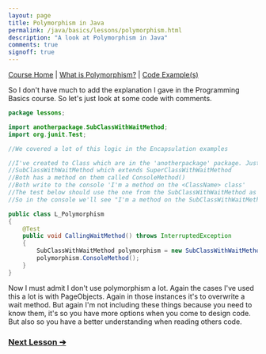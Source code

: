 ```yaml
---
layout: page
title: Polymorphism in Java
permalink: /java/basics/lessons/polymorphism.html
description: "A look at Polymorphism in Java"
comments: true
signoff: true
---
```

[Course Home](../../course) \| [What is Polymorphism?](/programming/lessons/polymorphism) \| [Code Example(s)]()

So I don't have much to add the explanation I gave in the Programming Basics course. So let's just look at some code with comments.
```java
package lessons;

import anotherpackage.SubClassWithWaitMethod;
import org.junit.Test;

//We covered a lot of this logic in the Encapsulation examples

//I've created to Class which are in the 'anotherpackage' package. Just to keep the lessons in order, no other reason
//SubClassWithWaitMethod which extends SuperClassWithWaitMethod
//Both has a method on them called ConsoleMethod()
//Both write to the console 'I'm a method on the <ClassName> class'
//The test below should use the one from the SubClassWithWaitMethod as that overwrites the SuperClass
//So in the console we'll see "I'm a method on the SubClassWithWaitMethod class"

public class L_Polymorphism
{
    @Test
    public void CallingWaitMethod() throws InterruptedException
    {
        SubClassWithWaitMethod polymorphism = new SubClassWithWaitMethod();
        polymorphism.ConsoleMethod();
    }
}
```

Now I must admit I don't use polymorphism a lot. Again the cases I've used this a lot is with PageObjects. Again in those instances it's to overwrite a wait method. But again I'm not including these things because you need to know them, it's so you have more options when you come to design code. But also so you have a better understanding when reading others code.

### [Next Lesson &#10132;](../lessons/debugging)